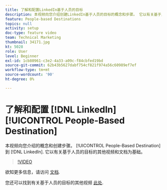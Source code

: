 ```yaml
---
title: 了解和配置LinkedIn基于人员的目标
description: 本视频向您介绍创建LinkedIn基于人员的目标的概念和步骤。 它以有关基于人员的目标的其他视频和文档为基础。
feature: People-based Destinations
topics: null
activity: setup
doc-type: feature video
team: Technical Marketing
thumbnail: 34171.jpg
kt: 5028
role: User
level: Beginner
exl-id: 1cb80961-c3e2-4a33-a09c-f84cbfed19bd
source-git-commit: 62b43b5627dabf754cf821f974a56c60989ef7ef
workflow-type: tm+mt
source-wordcount: '90'
ht-degree: 0%

---
```


# 了解和配置 [!DNL LinkedIn] [!UICONTROL People-Based Destination]

本视频向您介绍的概念和创建步骤。 [!UICONTROL People-Based Destination] 到 [!DNL LinkedIn]. 它以有关基于人员的目标的其他视频和文档为基础。

>[!VIDEO](https://video.tv.adobe.com/v/34171/?quality=12)

欲知更多信息，请访问 [文档](https://experienceleague.adobe.com/docs/audience-manager/user-guide/features/destinations/people-based/people-based-destinations-overview.html).

您还可以找到有关基于人员的目标的其他视频 [此处](https://adobe.ly/aamlearnpbd).
